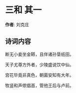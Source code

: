 # 三和  其一

**作者**: 刘克庄

## 诗词内容

断无小妾坐金鞯，且伴诸孙垦纸田。

天子尤尊方外者，少陵盛说饮中仙。

宫花毕竟非真色，朝菌安知有大年。

牧竖和声侬倡首，管他王后与卢前。

